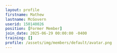 ```yaml
---
layout: profile
firstname: Mathew
lastname: McGovern
userid: 150140026
position: [Former Member]
join_date: 2025-06-29 00:00:00 -0400
training: []
profile: /assets/img/members/default/avatar.png
---
```

